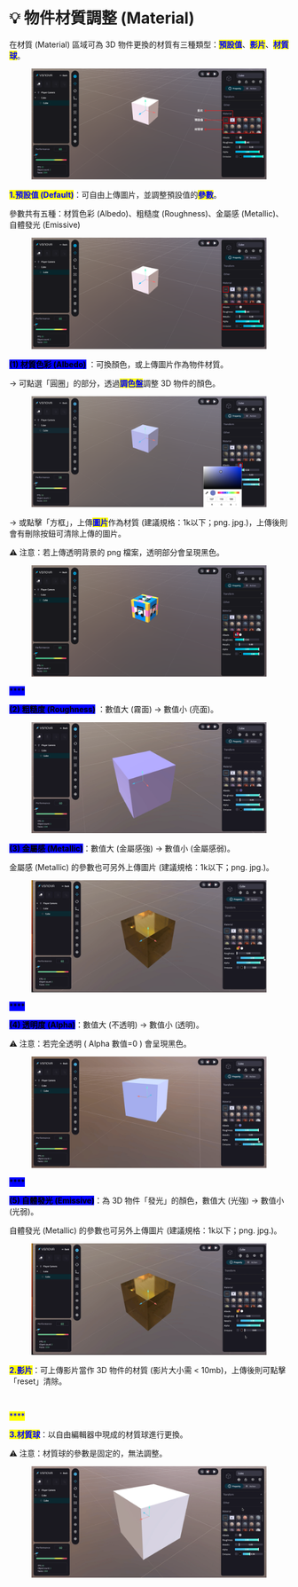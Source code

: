 # 💡 物件材質調整 (Material)

在材質 (Material) 區域可為 3D 物件更換的材質有三種類型：<mark style="color:blue;">**預設值**</mark>、<mark style="color:blue;">**影片**</mark>、<mark style="color:blue;">**材質球**</mark>。

<figure><img src="../../../.gitbook/assets/Frame 126.png" alt=""><figcaption></figcaption></figure>



<mark style="color:blue;">**1.預設值 (Default)**</mark>：可自由上傳圖片，並調整預設值的<mark style="color:blue;">**參數**</mark>。

參數共有五種：材質色彩 (Albedo)、粗糙度 (Roughness)、金屬感 (Metallic)、自體發光 (Emissive)

<figure><img src="../../../.gitbook/assets/Frame 127.png" alt=""><figcaption></figcaption></figure>



<mark style="background-color:blue;">**(1) 材質色彩 (Albedo)**</mark> ：可換顏色，或上傳圖片作為物件材質。

\-> 可點選「圓圈」的部分，透過<mark style="color:blue;">**調色盤**</mark>調整 3D 物件的顏色。

<figure><img src="../../../.gitbook/assets/Frame 130.png" alt=""><figcaption></figcaption></figure>

\-> 或點擊「方框」，上傳<mark style="color:blue;">**圖片**</mark>作為材質 (建議規格：1k以下；png. jpg.)，上傳後則會有刪除按鈕可清除上傳的圖片。

⚠️ 注意：若上傳透明背景的 png 檔案，透明部分會呈現黑色。

<figure><img src="../../../.gitbook/assets/Frame 129.png" alt=""><figcaption></figcaption></figure>

<mark style="background-color:blue;">****</mark>

<mark style="background-color:blue;">**(2) 粗糙度 (Roughness)**</mark> ：數值大 (霧面) -> 數值小 (亮面)。

<figure><img src="../../../.gitbook/assets/粗糙度.gif" alt=""><figcaption></figcaption></figure>



<mark style="background-color:blue;">**(3) 金屬感 (Metallic)**</mark>：數值大 (金屬感強) -> 數值小 (金屬感弱)。

金屬感 (Metallic) 的參數也可另外上傳圖片 (建議規格：1k以下；png. jpg.)。

<figure><img src="../../../.gitbook/assets/金屬.gif" alt=""><figcaption></figcaption></figure>

<mark style="background-color:blue;">****</mark>

<mark style="background-color:blue;">**(4) 透明度 (Alpha)**</mark>：數值大 (不透明) -> 數值小 (透明)。

⚠️ 注意：若完全透明 ( Alpha 數值=0 ) 會呈現黑色。

<figure><img src="../../../.gitbook/assets/Alpha (1).gif" alt=""><figcaption></figcaption></figure>

<mark style="background-color:blue;">****</mark>

<mark style="background-color:blue;">**(5) 自體發光 (Emissive)**</mark>：為 3D 物件「發光」的顏色，數值大 (光強) -> 數值小 (光弱)。

自體發光 (Metallic) 的參數也可另外上傳圖片 (建議規格：1k以下；png. jpg.)。

<figure><img src="../../../.gitbook/assets/自體發光.gif" alt=""><figcaption></figcaption></figure>



<mark style="color:blue;">**2.影片**</mark>：可上傳影片當作 3D 物件的材質 (影片大小需 < 10mb)，上傳後則可點擊「reset」清除。

<figure><img src="../../../.gitbook/assets/video.gif" alt=""><figcaption></figcaption></figure>

<mark style="color:blue;">****</mark>

<mark style="color:blue;">**3.材質球**</mark>：以自由編輯器中現成的材質球進行更換。

⚠️ 注意：材質球的參數是固定的，無法調整。

<figure><img src="../../../.gitbook/assets/PBR.gif" alt=""><figcaption></figcaption></figure>

